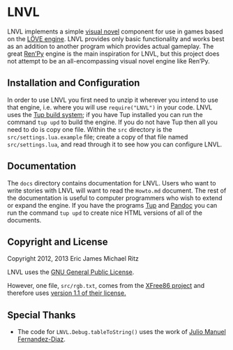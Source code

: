LNVL
====

LNVL implements a simple [visual novel][nvl] component for use in
games based on the [LÖVE engine][love].  LNVL provides only basic
functionality and works best as an addition to another program which
provides actual gameplay.  The great [Ren’Py][renpy] engine is the
main inspiration for LNVL, but this project does not attempt to be an
all-encompassing visual novel engine like Ren’Py.


Installation and Configuration
------------------------------

In order to use LNVL you first need to unzip it wherever you intend to
use that engine, i.e. where you will use `require("LNVL")` in your
code.  LNVL uses the [Tup build system][tup]; if you have Tup
installed you can run the command `tup upd` to build the engine.  If
you do not have Tup then all you need to do is copy one file.  Within
the `src` directory is the `src/settings.lua.example` file; create a
copy of that file named `src/settings.lua`, and read through it to
see how you can configure LNVL.


Documentation
-------------

The `docs` directory contains documentation for LNVL.  Users who want
to write stories with LNVL will want to read the `Howto.md` document.
The rest of the documentation is useful to computer programmers who
wish to extend or expand the engine.  If you have the programs
[Tup][tup] and [Pandoc][pandoc] you can run the command `tup upd` to
create nice HTML versions of all of the documents.


Copyright and License
---------------------

Copyright 2012, 2013 Eric James Michael Ritz

LNVL uses the [GNU General Public License][gpl].

However, one file, `src/rgb.txt`, comes from the
[XFree86 project][xfree86] and therefore uses
[version 1.1 of their license.][xlicense]


Special Thanks
--------------

* The code for `LNVL.Debug.tableToString()` uses the work of
  [Julio Manuel Fernandez-Diaz](http://lua-users.org/wiki/TableSerialization).



[nvl]: http://en.wikipedia.org/wiki/Visual_novel
[love]: http://love2d.org/
[renpy]: http://www.renpy.org/
[xfree86]: http://www.xfree86.org/
[xlicense]: http://www.xfree86.org/legal/licenses.html
[tup]: http://gittup.org/tup/
[pandoc]: http://johnmacfarlane.net/pandoc/
[gpl]: http://www.gnu.org/copyleft/gpl.html
